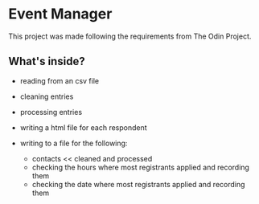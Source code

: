 # Event Manager

This project was made following the requirements from The Odin Project.

## What's inside?
- reading from an csv file
- cleaning entries
- processing entries
- writing a html file for each respondent

- writing to a file for the following:
    - contacts << cleaned and processed
    - checking the hours where most registrants applied and recording them
    - checking the date where most registrants applied and recording them
    
